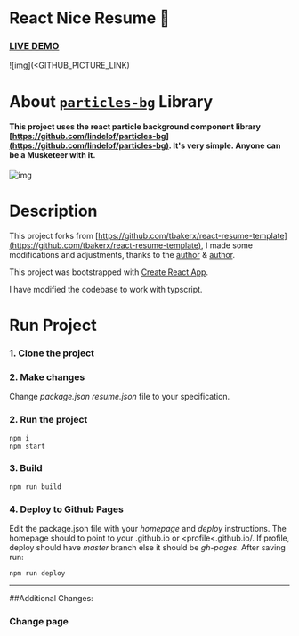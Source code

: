 # React Nice Resume :page_with_curl:

### [LIVE DEMO](<GITHUB PAGES LINK>)

![img](<GITHUB_PICTURE_LINK)

# About [`particles-bg`](https://github.com/lindelof/particles-bg) Library
#### This project uses the react particle background component library [https://github.com/lindelof/particles-bg](https://github.com/lindelof/particles-bg). It's very simple. Anyone can be a Musketeer with it.

![img](https://github.com/lindelof/particles-bg/raw/master/image/03.jpg?raw=true)

# Description
This project forks from [https://github.com/tbakerx/react-resume-template](https://github.com/tbakerx/react-resume-template), I made some modifications and adjustments, thanks to the [author](https://github.com/tbakerx) & [author](https://github.com/nordicgiant2).

This project was bootstrapped with [Create React App](https://github.com/facebook/create-react-app).

I have modified the codebase to work with typscript.

# Run Project
### 1. Clone the project

### 2. Make changes
Change *package.json* *resume.json* file to your specification.

### 2. Run the project
```shell
npm i
npm start
```

### 3. Build
```shell
npm run build
```

### 4. Deploy to Github Pages
Edit the package.json file with your *homepage* and *deploy* instructions. The homepage should to point to your <profile>.github.io or <profile<.github.io/<project>. If profile, deploy should have *master* branch else it should be *gh-pages*.
After saving run:
```shell
npm run deploy
```

-----------------------------------------------------------------------------------------------------------------------------------
##Additional Changes:

### Change page *<title>* from public/index.html.

### Add your own Google Analytics, and paste yout management id in *react-ga* within src/App.tsx.

### Configure your contact-us section for getting emails using [formsubmit.co](https://www.formsubmit.co)
